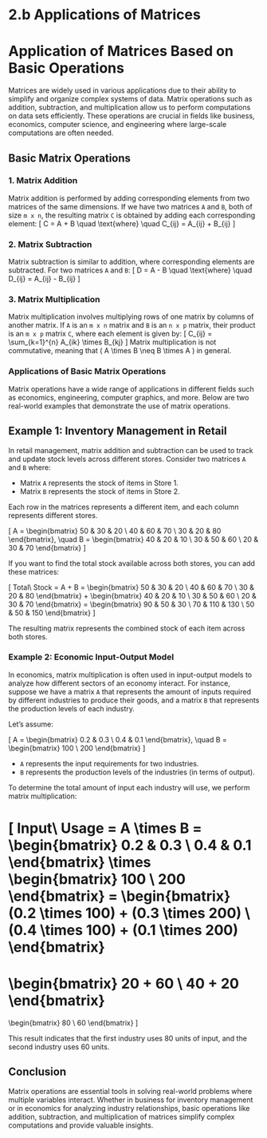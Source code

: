 # 2.b Applications of Matrices
# Application of Matrices Based on Basic Operations

Matrices are widely used in various applications due to their ability to simplify and organize complex systems of data. Matrix operations such as addition, subtraction, and multiplication allow us to perform computations on data sets efficiently. These operations are crucial in fields like business, economics, computer science, and engineering where large-scale computations are often needed.

## Basic Matrix Operations

### 1. **Matrix Addition**
Matrix addition is performed by adding corresponding elements from two matrices of the same dimensions. If we have two matrices `A` and `B`, both of size `m x n`, the resulting matrix `C` is obtained by adding each corresponding element:
\[
C = A + B \quad \text{where} \quad C_{ij} = A_{ij} + B_{ij}
\]

### 2. **Matrix Subtraction**
Matrix subtraction is similar to addition, where corresponding elements are subtracted. For two matrices `A` and `B`:
\[
D = A - B \quad \text{where} \quad D_{ij} = A_{ij} - B_{ij}
\]

### 3. **Matrix Multiplication**
Matrix multiplication involves multiplying rows of one matrix by columns of another matrix. If `A` is an `m x n` matrix and `B` is an `n x p` matrix, their product is an `m x p` matrix `C`, where each element is given by:
\[
C_{ij} = \sum_{k=1}^{n} A_{ik} \times B_{kj}
\]
Matrix multiplication is not commutative, meaning that \( A \times B \neq B \times A \) in general.

### Applications of Basic Matrix Operations

Matrix operations have a wide range of applications in different fields such as economics, engineering, computer graphics, and more. Below are two real-world examples that demonstrate the use of matrix operations.

## Example 1: **Inventory Management in Retail**

In retail management, matrix addition and subtraction can be used to track and update stock levels across different stores. Consider two matrices `A` and `B` where:

- Matrix `A` represents the stock of items in Store 1.
- Matrix `B` represents the stock of items in Store 2.

Each row in the matrices represents a different item, and each column represents different stores.

\[
A = 
\begin{bmatrix}
50 & 30 & 20 \\
40 & 60 & 70 \\
30 & 20 & 80
\end{bmatrix}, \quad
B = 
\begin{bmatrix}
40 & 20 & 10 \\
30 & 50 & 60 \\
20 & 30 & 70
\end{bmatrix}
\]

If you want to find the total stock available across both stores, you can add these matrices:

\[
Total\ Stock = A + B = 
\begin{bmatrix}
50 & 30 & 20 \\
40 & 60 & 70 \\
30 & 20 & 80
\end{bmatrix} +
\begin{bmatrix}
40 & 20 & 10 \\
30 & 50 & 60 \\
20 & 30 & 70
\end{bmatrix} =
\begin{bmatrix}
90 & 50 & 30 \\
70 & 110 & 130 \\
50 & 50 & 150
\end{bmatrix}
\]

The resulting matrix represents the combined stock of each item across both stores.

### Example 2: **Economic Input-Output Model**

In economics, matrix multiplication is often used in input-output models to analyze how different sectors of an economy interact. For instance, suppose we have a matrix `A` that represents the amount of inputs required by different industries to produce their goods, and a matrix `B` that represents the production levels of each industry.

Let’s assume:

\[
A = 
\begin{bmatrix}
0.2 & 0.3 \\
0.4 & 0.1
\end{bmatrix}, \quad
B = 
\begin{bmatrix}
100 \\
200
\end{bmatrix}
\]

- `A` represents the input requirements for two industries.
- `B` represents the production levels of the industries (in terms of output).

To determine the total amount of input each industry will use, we perform matrix multiplication:

\[
Input\ Usage = A \times B =
\begin{bmatrix}
0.2 & 0.3 \\
0.4 & 0.1
\end{bmatrix}
\times
\begin{bmatrix}
100 \\
200
\end{bmatrix} =
\begin{bmatrix}
(0.2 \times 100) + (0.3 \times 200) \\
(0.4 \times 100) + (0.1 \times 200)
\end{bmatrix}
=
\begin{bmatrix}
20 + 60 \\
40 + 20
\end{bmatrix}
=
\begin{bmatrix}
80 \\
60
\end{bmatrix}
\]

This result indicates that the first industry uses 80 units of input, and the second industry uses 60 units.

## Conclusion

Matrix operations are essential tools in solving real-world problems where multiple variables interact. Whether in business for inventory management or in economics for analyzing industry relationships, basic operations like addition, subtraction, and multiplication of matrices simplify complex computations and provide valuable insights.
